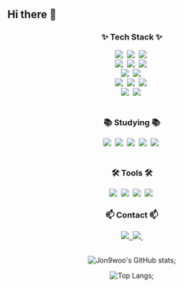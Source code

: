 ## Hi there 👋

<!--내용 부분-->
<h3 align="center">✨ Tech Stack ✨</h3>
<div align="center">
  <img src="https://img.shields.io/badge/TensorFlow-FF6F00?style=for-the-badge&logo=TensorFlow&logoColor=white" />&nbsp
  <img src="https://img.shields.io/badge/Keras-D00000?style=for-the-badge&logo=Keras&logoColor=white" />&nbsp
  <img src="https://img.shields.io/badge/PyTorch-EE4C2C?style=for-the-badge&logo=PyTorch&logoColor=white" />&nbsp
</div>

<div align="center">
  <img src="https://img.shields.io/badge/python-3670A0?style=for-the-badge&logo=python&logoColor=ffdd54" />&nbsp;
  <img src="https://img.shields.io/badge/pandas-150458.svg?style=for-the-badge&logo=pandas&logoColor=white" />&nbsp
  <img src="https://img.shields.io/badge/numpy-4d77cf.svg?style=for-the-badge&logo=numpy&logoColor=white" />&nbsp

<div align="center">
  <img src="https://img.shields.io/badge/Matplotlib-11557c.svg?style=for-the-badge&logo=Matplotlib&logoColor=white" />&nbsp;
  <img src="https://img.shields.io/badge/Seaborn-3776AB?style=for-the-badge&logo=python&logoColor=white" />&nbsp;


<br>
<div align="center">
<img src="https://img.shields.io/badge/SQL-4479A1?style=for-the-badge&logo=MySQL&logoColor=white" />&nbsp;
<img src="https://img.shields.io/badge/PySpark-EE4C2C?style=for-the-badge&logo=apachespark&logoColor=white" />&nbsp;
<img src="https://img.shields.io/badge/Koalas-FF9E0F?style=for-the-badge&logo=pandas&logoColor=white" />&nbsp;

<br>

<div align="center">
  <img src="https://img.shields.io/badge/BeautifulSoup-4B8BBE?style=for-the-badge&logo=python&logoColor=white" />&nbsp
  <img src="https://img.shields.io/badge/Selenium-43B02A?style=for-the-badge&logo=Selenium&logoColor=white" />&nbsp


</div>


<br>

<h3 align="center">📚 Studying 📚</h3>
<div align="center">
  <img src="https://img.shields.io/badge/Apache%20Airflow-017CEE?style=for-the-badge&logo=Apache%20Airflow&logoColor=white" />&nbsp
  <img src="https://img.shields.io/badge/FastAPI-009688?style=for-the-badge&logo=FastAPI&logoColor=white" />&nbsp
  <img src="https://img.shields.io/badge/Streamlit-FF4B4B?style=for-the-badge&logo=Streamlit&logoColor=white" />&nbsp
  <img src="https://img.shields.io/badge/PyCaret-0077B6.svg?style=for-the-badge&logo=PyCaret&logoColor=white" />&nbsp
  <img src="https://img.shields.io/badge/MLflow-0194E2.svg?style=for-the-badge&logo=MLflow&logoColor=white" />&nbsp
</div>

<br>

<h3 align="center">🛠 Tools 🛠</h3>
<div align="center">
  <img src="https://img.shields.io/badge/git-F05033.svg?style=for-the-badge&logo=git&logoColor=white" />&nbsp
  <img src="https://img.shields.io/badge/github-181717.svg?style=for-the-badge&logo=github&logoColor=white" />&nbsp
  <img src="https://img.shields.io/badge/Notion-F3F3F3.svg?style=for-the-badge&logo=notion&logoColor=black" />&nbsp
  <img src="https://img.shields.io/badge/Slack-4A154B?style=for-the-badge&logo=Slack&logoColor=white" />&nbsp
</div>



<h3 align="center">📫 Contact 📫</h3>
<div align="center">
  <!-- 이메일 -->
  <a href="mailto:daniellg413@naver.com">
    <img src="https://img.shields.io/badge/daniellg413@naver.com-03C75A?style=for-the-badge&logo=naver&logoColor=white"/>&nbsp;
  </a>
  
  <!-- LinkedIn 프로필 -->
  <a href="https://www.linkedin.com/in/jongwoo-lee-67b806228/">
    <img src="https://img.shields.io/badge/LinkedIn-0A66C2?style=for-the-badge&logo=linkedin&logoColor=white" />&nbsp;
  </a>
</div>



<br>

![Jon9woo's GitHub stats](https://github-readme-stats.vercel.app/api?username=Jon9woo&show_icons=true&theme=radical);

![Top Langs](https://github-readme-stats.vercel.app/api/top-langs/?username=Jon9woo&layout=compact);



<!--
**Jon9woo/Jon9woo** is a ✨ _special_ ✨ repository because its `README.md` (this file) appears on your GitHub profile.

Here are some ideas to get you started:

- 🔭 I’m currently working on ...
- 🌱 I’m currently learning ...
- 👯 I’m looking to collaborate on ...
- 🤔 I’m looking for help with ...
- 💬 Ask me about ...
- 📫 How to reach me: ...
- 😄 Pronouns: ...
- ⚡ Fun fact: ...
-->
